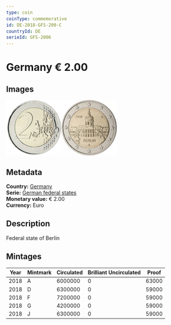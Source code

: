 ```yaml
---
type: coin
coinType: commemorative
id: DE-2018-GFS-200-C
countryId: DE
serieId: GFS-2006
---
```


# Germany € 2.00

## Images

<img src="../../Images/common-2007-200.webp" height="150" alt="Front image"><img src="Images/DE-2018-200.webp" height="150" alt="Back image">

## Metadata

**Country:** [Germany](../../Countries/Germany/index.md)\
**Serie:** [German federal states](index.md)\
**Monetary value:** € 2.00\
**Currency:** Euro

## Description

Federal state of Berlin

## Mintages

| Year | Mintmark | Circulated | Brilliant Uncirculated | Proof |
| ---- | -------- | ---------- | ---------------------- | ----- |
| 2018 | A        | 6000000    | 0                      | 63000 |
| 2018 | D        | 6300000    | 0                      | 59000 |
| 2018 | F        | 7200000    | 0                      | 59000 |
| 2018 | G        | 4200000    | 0                      | 59000 |
| 2018 | J        | 6300000    | 0                      | 59000 |
